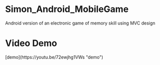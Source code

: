 # Simon_Android_MobileGame
Android version of an electronic game of memory skill using MVC design

<h1>Video Demo</h1>
[demo](https://youtu.be/72ewjhg1VWs "demo")
